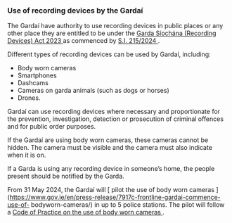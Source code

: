 ###  **Use of recording devices by the Gardaí**

The Gardaí have authority to use recording devices in public places or any
other place they are entitled to be under the [ Garda Síochána (Recording
Devices) Act 2023
](https://www.irishstatutebook.ie/eli/2023/act/32/enacted/en/html) as
commenced by [ S.I. 215/2024
](https://www.irishstatutebook.ie/eli/2024/si/215/made/en/print) .

Different types of recording devices can be used by Gardaí, including:

  * Body worn cameras 
  * Smartphones 
  * Dashcams 
  * Cameras on garda animals (such as dogs or horses) 
  * Drones. 

Gardaí can use recording devices where necessary and proportionate for the
prevention, investigation, detection or prosecution of criminal offences and
for public order purposes.

If the Gardaí are using body worn cameras, these cameras cannot be hidden. The
camera must be visible and the camera must also indicate when it is on.

If a Garda is using any recording device in someone’s home, the people present
should be notified by the Garda.

From 31 May 2024, the Gardaí will [ pilot the use of body worn cameras
](https://www.gov.ie/en/press-release/7917c-frontline-gardai-commence-use-of-
bodyworn-cameras/) in up to 5 police stations. The pilot will follow a [ Code
of Practice on the use of body worn cameras
](https://www.irishstatutebook.ie/eli/2024/si/216/made/en/print) .
